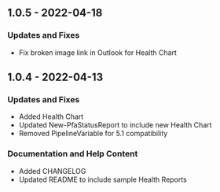 ## 1.0.5 - 2022-04-18

### Updates and Fixes

- Fix broken image link in Outlook for Health Chart

## 1.0.4 - 2022-04-13

### Updates and Fixes

- Added Health Chart
- Updated New-PfaStatusReport to include new Health Chart
- Removed PipelineVariable for 5.1 compatibility

### Documentation and Help Content

- Added CHANGELOG
- Updated README to include sample Health Reports